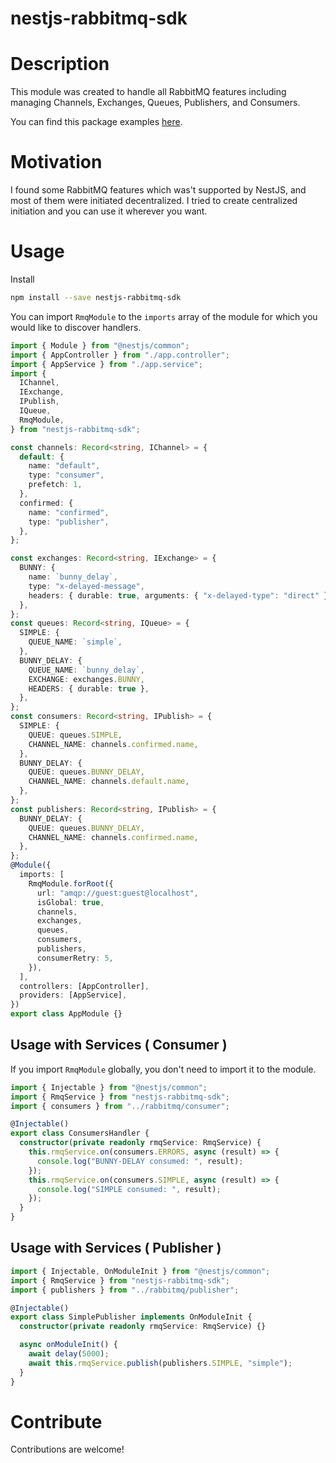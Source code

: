 # nestjs-rabbitmq-sdk

# Description

This module was created to handle all RabbitMQ features including managing Channels, Exchanges, Queues, Publishers, and Consumers.

You can find this package examples [here](https://github.com/sahand-zeynol/nestjs-rabbitmq).

# Motivation

I found some RabbitMQ features which was't supported by NestJS, and most of them were initiated decentralized.
I tried to create centralized initiation
and you can use it wherever you want.

# Usage

Install

```bash
npm install --save nestjs-rabbitmq-sdk
```

You can import `RmqModule` to the `imports` array of the module for which you would like to discover handlers.

```typescript
import { Module } from "@nestjs/common";
import { AppController } from "./app.controller";
import { AppService } from "./app.service";
import {
  IChannel,
  IExchange,
  IPublish,
  IQueue,
  RmqModule,
} from "nestjs-rabbitmq-sdk";

const channels: Record<string, IChannel> = {
  default: {
    name: "default",
    type: "consumer",
    prefetch: 1,
  },
  confirmed: {
    name: "confirmed",
    type: "publisher",
  },
};

const exchanges: Record<string, IExchange> = {
  BUNNY: {
    name: `bunny_delay`,
    type: "x-delayed-message",
    headers: { durable: true, arguments: { "x-delayed-type": "direct" } },
  },
};
const queues: Record<string, IQueue> = {
  SIMPLE: {
    QUEUE_NAME: `simple`,
  },
  BUNNY_DELAY: {
    QUEUE_NAME: `bunny_delay`,
    EXCHANGE: exchanges.BUNNY,
    HEADERS: { durable: true },
  },
};
const consumers: Record<string, IPublish> = {
  SIMPLE: {
    QUEUE: queues.SIMPLE,
    CHANNEL_NAME: channels.confirmed.name,
  },
  BUNNY_DELAY: {
    QUEUE: queues.BUNNY_DELAY,
    CHANNEL_NAME: channels.default.name,
  },
};
const publishers: Record<string, IPublish> = {
  BUNNY_DELAY: {
    QUEUE: queues.BUNNY_DELAY,
    CHANNEL_NAME: channels.confirmed.name,
  },
};
@Module({
  imports: [
    RmqModule.forRoot({
      url: "amqp://guest:guest@localhost",
      isGlobal: true,
      channels,
      exchanges,
      queues,
      consumers,
      publishers,
      consumerRetry: 5,
    }),
  ],
  controllers: [AppController],
  providers: [AppService],
})
export class AppModule {}
```

## Usage with Services ( Consumer )

If you import `RmqModule` globally, you don't need to import it to the module.

```typescript
import { Injectable } from "@nestjs/common";
import { RmqService } from "nestjs-rabbitmq-sdk";
import { consumers } from "../rabbitmq/consumer";

@Injectable()
export class ConsumersHandler {
  constructor(private readonly rmqService: RmqService) {
    this.rmqService.on(consumers.ERRORS, async (result) => {
      console.log("BUNNY-DELAY consumed: ", result);
    });
    this.rmqService.on(consumers.SIMPLE, async (result) => {
      console.log("SIMPLE consumed: ", result);
    });
  }
}
```

## Usage with Services ( Publisher )

```typescript
import { Injectable, OnModuleInit } from "@nestjs/common";
import { RmqService } from "nestjs-rabbitmq-sdk";
import { publishers } from "../rabbitmq/publisher";

@Injectable()
export class SimplePublisher implements OnModuleInit {
  constructor(private readonly rmqService: RmqService) {}

  async onModuleInit() {
    await delay(5000);
    await this.rmqService.publish(publishers.SIMPLE, "simple");
  }
}
```

# Contribute

Contributions are welcome!
